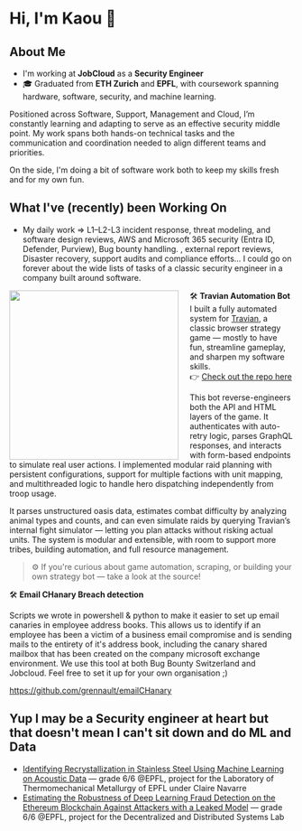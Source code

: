 # Hi, I'm Kaou 👋

## About Me
- I'm working at **JobCloud** as a **Security Engineer**
- 🎓 Graduated from **ETH Zurich** and **EPFL**, with coursework spanning hardware, software, security, and machine learning.

Positioned across Software, Support, Management and Cloud, I’m constantly learning and adapting to serve as an effective security middle point. My work spans both hands-on technical tasks and the communication and coordination needed to align different teams and priorities.

On the side, I'm doing a bit of software work both to keep my skills fresh and for my own fun. 
## What I've (recently) been Working On
- My daily work =>  L1–L2-L3 incident response, threat modeling, and software design reviews, AWS and Microsoft 365 security (Entra ID, Defender, Purview), Bug bounty handling. , external report reviews, Disaster recovery, support audits and compliance efforts... I could go on forever about the wide lists of tasks of a classic security engineer in a company built around software.

<img align="left" src="https://github.com/user-attachments/assets/9b9e4320-ad4b-4881-a79b-15fa03cde6c8" width="300" style="margin-right: 20px;" />

🛠️ **Travian Automation Bot**  
I built a fully automated system for [Travian](https://www.travian.com), a classic browser strategy game — mostly to have fun, streamline gameplay, and sharpen my software skills.  
👉 [Check out the repo here](https://github.com/kaoutamine/travian_legends_bots)

This bot reverse-engineers both the API and HTML layers of the game. It authenticates with auto-retry logic, parses GraphQL responses, and interacts with form-based endpoints to simulate real user actions. I implemented modular raid planning with persistent configurations, support for multiple factions with unit mapping, and multithreaded logic to handle hero dispatching independently from troop usage.

It parses unstructured oasis data, estimates combat difficulty by analyzing animal types and counts, and can even simulate raids by querying Travian’s internal fight simulator — letting you plan attacks without risking actual units. The system is modular and extensible, with room to support more tribes, building automation, and full resource management.

> ⚙️ If you're curious about game automation, scraping, or building your own strategy bot — take a look at the source!


🛠️ **Email CHanary Breach detection**  

Scripts we wrote in powershell & python to make it easier to set up email canaries in employee address books.
This allows us to identify if an employee has been a victim of a business email compromise and is sending mails to the entirety of it's address book, including 
the canary shared mailbox that has been created on the company microsoft exchange environment.
We use this tool at both Bug Bounty Switzerland and Jobcloud. Feel free to set it up for your own organisation ;) 

https://github.com/grennault/emailCHanary




## Yup I may be a Security engineer at heart but that doesn't mean I can't sit down and do ML and Data

- [Identifying Recrystallization in Stainless Steel Using Machine Learning on Acoustic Data](https://github.com/kaoutamine/ML_laser_powder_project/blob/main/ML_laser_powder_paper.pdf) — grade 6/6 @EPFL, project for the Laboratory of Thermomechanical Metallurgy of EPFL under Claire Navarre
- [Estimating the Robustness of Deep Learning Fraud Detection on the Ethereum Blockchain Against Attackers with a Leaked Model](https://www.overleaf.com/read/mbxvnznrmbhv#c37320) — grade 6/6 @EPFL, project for the Decentralized and Distributed Systems Lab


